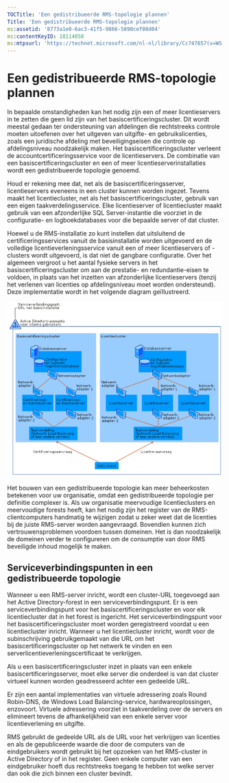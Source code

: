 ```yaml
---
TOCTitle: 'Een gedistribueerde RMS-topologie plannen'
Title: 'Een gedistribueerde RMS-topologie plannen'
ms:assetid: '8773a1e0-6ac3-41f5-9866-5890cef08d04'
ms:contentKeyID: 18114058
ms:mtpsurl: 'https://technet.microsoft.com/nl-nl/library/Cc747657(v=WS.10)'
---
```


Een gedistribueerde RMS-topologie plannen
=========================================

In bepaalde omstandigheden kan het nodig zijn een of meer licentieservers in te zetten die geen lid zijn van het basiscertificeringscluster. Dit wordt meestal gedaan ter ondersteuning van afdelingen die rechtstreeks controle moeten uitoefenen over het uitgeven van uitgifte- en gebruikslicenties, zoals een juridische afdeling met beveiligingseisen die controle op afdelingsniveau noodzakelijk maken. Het basiscertificeringscluster verleent de accountcertificeringsservice voor de licentieservers. De combinatie van een basiscertificeringscluster en een of meer licentieserverinstallaties wordt een gedistribueerde topologie genoemd.

Houd er rekening mee dat, net als de basiscertificeringsserver, licentieservers eveneens in een cluster kunnen worden ingezet. Tevens maakt het licentiecluster, net als het basiscertificeringscluster, gebruik van een eigen taakverdelingsservice. Elke licentieserver of licentiecluster maakt gebruik van een afzonderlijke SQL Server-instantie die voorziet in de configuratie- en logboekdatabases voor die bepaalde server of dat cluster.

Hoewel u de RMS-installatie zo kunt instellen dat uitsluitend de certificeringsservices vanuit de basisinstallatie worden uitgevoerd en de volledige licentieverleningsservice vanuit een of meer licentieservers of -clusters wordt uitgevoerd, is dat niet de gangbare configuratie. Over het algemeen vergroot u het aantal fysieke servers in het basiscertificeringscluster om aan de prestatie- en redundantie-eisen te voldoen, in plaats van het inzetten van afzonderlijke licentieservers (tenzij het verlenen van licenties op afdelingsniveau moet worden ondersteund). Deze implementatie wordt in het volgende diagram geïllustreerd.

![](images/Cc747657.01fa5a85-5711-41aa-932a-124049d34186(WS.10).gif)

Het bouwen van een gedistribueerde topologie kan meer beheerkosten betekenen voor uw organisatie, omdat een gedistribueerde topologie per definitie complexer is. Als uw organisatie meervoudige licentieclusters en meervoudige forests heeft, kan het nodig zijn het register van de RMS-clientcomputers handmatig te wijzigen zodat u zeker weet dat de licenties bij de juiste RMS-server worden aangevraagd. Bovendien kunnen zich vertrouwensproblemen voordoen tussen domeinen. Het is dan noodzakelijk de domeinen verder te configureren om de consumptie van door RMS beveiligde inhoud mogelijk te maken.

Serviceverbindingspunten in een gedistribueerde topologie
---------------------------------------------------------

Wanneer u een RMS-server inricht, wordt een cluster-URL toegevoegd aan het Active Directory-forest in een serviceverbindingspunt. Er is een serviceverbindingspunt voor het basiscertificeringscluster en voor elk licentiecluster dat in het forest is ingericht. Het serviceverbindingspunt voor het basiscertificeringscluster moet worden geregistreerd voordat u een licentiecluster inricht. Wanneer u het licentiecluster inricht, wordt voor de subinschrijving gebruikgemaakt van die URL om het basiscertificeringscluster op het netwerk te vinden en een serverlicentieverleningscertificaat te verkrijgen.

Als u een basiscertificeringscluster inzet in plaats van een enkele basiscertificeringsserver, moet elke server die onderdeel is van dat cluster virtueel kunnen worden geadresseerd achter een gedeelde URL.

Er zijn een aantal implementaties van virtuele adressering zoals Round Robin-DNS, de Windows Load Balancing-service, hardwareoplossingen, enzovoort. Virtuele adressering voorziet in taakverdeling over de servers en elimineert tevens de afhankelijkheid van een enkele server voor licentieverlening en uitgifte.

RMS gebruikt de gedeelde URL als de URL voor het verkrijgen van licenties en als de gepubliceerde waarde die door de computers van de eindgebruikers wordt gebruikt bij het opzoeken van het RMS-cluster in Active Directory of in het register. Geen enkele computer van een eindgebruiker hoeft dus rechtstreeks toegang te hebben tot welke server dan ook die zich binnen een cluster bevindt.
